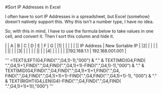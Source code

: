 #Sort IP Addresses in Excel

I often have to sort IP Addresses in a spreadsheet, but Excel (somehow) doesn't natively support this.  Why this isn't a number type, I have no idea.

So, with this in mind, I have to use the formula below to take values in one cell, and convert it.  Then I sort this column and hide it.

|  |  A | B | C | D | E | F | G |
|1| | | | | | ||  IP Address    |  New Sortable IP |
|2| | | | | | || | |
|3| | | | | | || | |
|4| | | | | | ||192.168.1.1  |  192.168.001.001 |

'''
=TEXT(LEFT(G4,FIND(".",G4,1)-1),"000") & "." & TEXT(MID(G4,FIND( ".",G4,1)+1,FIND(".",G4,FIND(".",G4,1)+1)-FIND(".",G4,1)-1),"000") & "." & TEXT(MID(G4,FIND(".",G4,FIND(".",G4,1)+1)+1,FIND(".",G4, FIND(".",G4,FIND(".",G4,1)+1)+1)-FIND(".",G4,FIND(".",G4,1)+1)-1), "000") & "." & TEXT(RIGHT(G4,LEN(G4)-FIND(".",G4,FIND(".",G4,FIND( ".",G4,1)+1)+1)),"000")
'''
